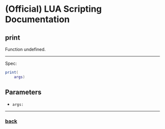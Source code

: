 
# (Official) LUA Scripting Documentation

## print

Function undefined.

___

Spec:

```lua
print(
	args)
```

## Parameters

- `args:` 

___

### [back](../other)
